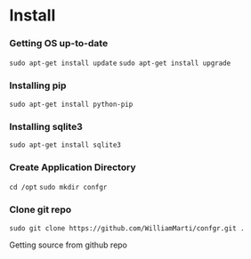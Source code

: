 # Install

### Getting OS up-to-date

`sudo apt-get install update`
`sudo apt-get install upgrade`

### Installing pip

`sudo apt-get install python-pip`

### Installing sqlite3

`sudo apt-get install sqlite3`

### Create Application Directory

`cd /opt`
`sudo mkdir confgr`

### Clone git repo

`sudo git clone https://github.com/WilliamMarti/confgr.git .`

Getting source from github repo

